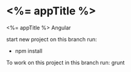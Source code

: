 # <%= appTitle %>
<%= appTitle %> Angular

start new project on this branch run:
* npm install

To work on this project in this branch run: grunt

